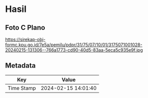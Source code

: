 # Hasil

## Foto C Plano

https://sirekap-obj-formc.kpu.go.id/7e5a/pemilu/pdpr/31/75/07/10/01/3175071001028-20240215-131306--766a1773-cd90-40d5-83aa-5eca5c935e9f.jpg


## Metadata

| Key        | Value               |
| ---------- | ------------------- |
| Time Stamp | 2024-02-15 14:01:40 |




